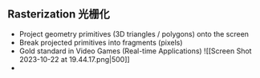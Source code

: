 ## Rasterization 光栅化
- Project geometry primitives (3D triangles / polygons) onto the screen
- Break projected primitives into fragments (pixels)
- Gold standard in Video Games (Real-time Applications) ![[Screen Shot 2023-10-22 at 19.44.17.png|500]]
- 